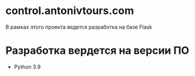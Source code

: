 # control.antonivtours.com

В рамках этого проекта ведется разработка на базе Flask


# Разработка вердется на версии ПО
* Python 3.9